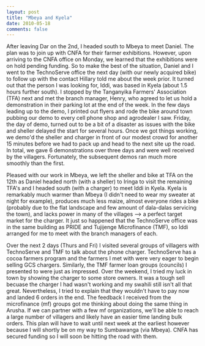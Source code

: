 ```yaml
---
layout: post
title: "Mbeya and Kyela"
date: 2010-05-18
comments: false
---
```


After leaving Dar on the 2nd, I headed south to Mbeya to meet Daniel. The plan was to join up with CNFA for their farmer exhibitions. However, upon arriving to the CNFA office on Monday, we learned that the exhibitions were on hold pending funding. So to make the best of the situation, Daniel and I went to the TechnoServe office the next day (with our newly acquired bike) to follow up with the contact Hillary told me about the week prior. <!-- more --> It turned out that the person I was looking for, Iddi, was based in Kyela (about 1.5 hours further south). I stopped by the Tanganyika Farmers' Association (TFA) next and met the branch manager, Henry, who agreed to let us hold a demonstration in their parking lot at the end of the week. In the few days leading up to the demo, I printed out flyers and rode the bike around town pubbing our demo to every cell phone shop and agrodealer I saw. Friday, the day of demo, turned out to be a bit of a disaster as issues with the bike and sheller delayed the start for several hours. Once we got things working, we demo'd the sheller and charger in front of our modest crowd for another 15 minutes before we had to pack up and head to the next site up the road. In total, we gave 6 demonstrations over three days and were well received by the villagers. Fortunately, the subsequent demos ran much more smoothly than the first.

Pleased with our work in Mbeya, we left the sheller and bike at TFA on the 12th as Daniel headed north (with a sheller) to Iringa to visit the remaining TFA's and I headed south (with a charger) to meet Iddi in Kyela. Kyela is remarkably much warmer than Mbeya (I didn't need to wear my sweater at night for example), produces much less maize, almost everyone rides a bike (probably due to the flat landscape and few amount of dala-dalas servicing the town), and lacks power in many of the villages --> a perfect target market for the charger. It just so happened that the TechnoServe office was in the same building as PRIDE and Tujijenge Microfinance (TMF), so Iddi arranged for me to meet with the branch managers of each.

Over the next 2 days (Thurs and Fri) I visited several groups of villagers with TechnoServe and TMF to talk about the phone charger. TechnoServe has a cocoa farmers program and the farmers I met with were very eager to begin selling GCS chargers. Similarly, the TMF farmer loan groups (councils) I presented to were just as impressed. Over the weekend, I tried my luck in town by showing the charger to some store owners. It was a tough sell becuase the charger I had wasn't working and my swahili still isn't all that great. Nevertheless, I tried to explain that they wouldn't have to pay now and landed 6 orders in the end. The feedback I received from the microfinance (mf) groups got me thinking about doing the same thing in Arusha. If we can partner with a few mf organizations, we'll be able to reach a large number of villagers and likely have an easier time landing bulk orders. This plan will have to wait until next week at the earliest however because I will shortly be on my way to Sumbawanga (via Mbeya). CNFA has secured funding so I will soon be hitting the road with them.
